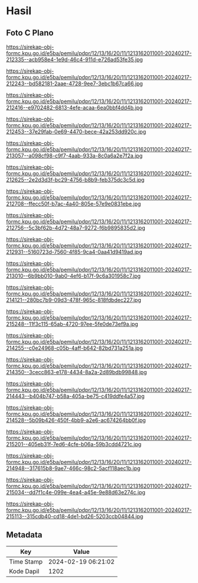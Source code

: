 # Hasil

## Foto C Plano

https://sirekap-obj-formc.kpu.go.id/e5ba/pemilu/pdpr/12/13/16/20/11/1213162011001-20240217-212335--acb958e4-1e9d-46c4-911d-e726ad53fe35.jpg

https://sirekap-obj-formc.kpu.go.id/e5ba/pemilu/pdpr/12/13/16/20/11/1213162011001-20240217-212243--bd582181-2aae-4728-9ee7-3ebc1b67ca66.jpg

https://sirekap-obj-formc.kpu.go.id/e5ba/pemilu/pdpr/12/13/16/20/11/1213162011001-20240217-212416--e9702482-6813-4efe-acaa-6ea0bbf4dd4b.jpg

https://sirekap-obj-formc.kpu.go.id/e5ba/pemilu/pdpr/12/13/16/20/11/1213162011001-20240217-212453--37e29fab-0e69-4470-bece-42a253dd920c.jpg

https://sirekap-obj-formc.kpu.go.id/e5ba/pemilu/pdpr/12/13/16/20/11/1213162011001-20240217-213057--a098cf98-c9f7-4aab-933a-8c0a6a2e7f2a.jpg

https://sirekap-obj-formc.kpu.go.id/e5ba/pemilu/pdpr/12/13/16/20/11/1213162011001-20240217-212625--2e2d3d3f-bc29-4756-b8b9-feb375dc3c5d.jpg

https://sirekap-obj-formc.kpu.go.id/e5ba/pemilu/pdpr/12/13/16/20/11/1213162011001-20240217-212708--ffecc50f-b7ac-4a40-805e-57e9e0831ebe.jpg

https://sirekap-obj-formc.kpu.go.id/e5ba/pemilu/pdpr/12/13/16/20/11/1213162011001-20240217-212756--5c3bf62b-4d72-48a7-9272-f6b9895835d2.jpg

https://sirekap-obj-formc.kpu.go.id/e5ba/pemilu/pdpr/12/13/16/20/11/1213162011001-20240217-212931--5160723d-7560-4f85-9ca4-0aa41d9419ad.jpg

https://sirekap-obj-formc.kpu.go.id/e5ba/pemilu/pdpr/12/13/16/20/11/1213162011001-20240217-213010--6b9bb010-9ab0-4ef6-b17f-9c6a301958c7.jpg

https://sirekap-obj-formc.kpu.go.id/e5ba/pemilu/pdpr/12/13/16/20/11/1213162011001-20240217-214121--280bc7b9-09d3-478f-965c-818fdbdec227.jpg

https://sirekap-obj-formc.kpu.go.id/e5ba/pemilu/pdpr/12/13/16/20/11/1213162011001-20240217-215248--11f3c115-65ab-4720-97ee-5fe0de73ef9a.jpg

https://sirekap-obj-formc.kpu.go.id/e5ba/pemilu/pdpr/12/13/16/20/11/1213162011001-20240217-214255--c0e24968-c05b-4aff-b642-82bd731a251a.jpg

https://sirekap-obj-formc.kpu.go.id/e5ba/pemilu/pdpr/12/13/16/20/11/1213162011001-20240217-214350--3cecc863-e178-4434-8a2a-2d89bdb99848.jpg

https://sirekap-obj-formc.kpu.go.id/e5ba/pemilu/pdpr/12/13/16/20/11/1213162011001-20240217-214443--b404b747-b58a-405a-be75-c419ddfe4a57.jpg

https://sirekap-obj-formc.kpu.go.id/e5ba/pemilu/pdpr/12/13/16/20/11/1213162011001-20240217-214528--5b09b426-450f-4bb9-a2e6-ac674264bb0f.jpg

https://sirekap-obj-formc.kpu.go.id/e5ba/pemilu/pdpr/12/13/16/20/11/1213162011001-20240217-215201--405eb31f-7ed6-4cfe-b06a-59b3cdd4721c.jpg

https://sirekap-obj-formc.kpu.go.id/e5ba/pemilu/pdpr/12/13/16/20/11/1213162011001-20240217-214948--317615b8-9ae7-466c-98c2-5acf118aec1b.jpg

https://sirekap-obj-formc.kpu.go.id/e5ba/pemilu/pdpr/12/13/16/20/11/1213162011001-20240217-215034--dd7f1c4e-099e-4ea4-a45e-9e88d63e274c.jpg

https://sirekap-obj-formc.kpu.go.id/e5ba/pemilu/pdpr/12/13/16/20/11/1213162011001-20240217-215113--315cdb40-cd18-4de1-bd26-5203ccb04844.jpg


## Metadata

| Key        | Value               |
| ---------- | ------------------- |
| Time Stamp | 2024-02-19 06:21:02 |
| Kode Dapil | 1202                |



